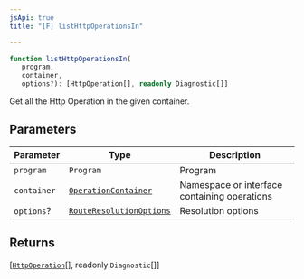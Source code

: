 ```yaml
---
jsApi: true
title: "[F] listHttpOperationsIn"

---
```

```ts
function listHttpOperationsIn(
   program, 
   container, 
   options?): [HttpOperation[], readonly Diagnostic[]]
```

Get all the Http Operation in the given container.

## Parameters

| Parameter | Type | Description |
| ------ | ------ | ------ |
| `program` | `Program` | Program |
| `container` | [`OperationContainer`](../type-aliases/OperationContainer.md) | Namespace or interface containing operations |
| `options`? | [`RouteResolutionOptions`](../interfaces/RouteResolutionOptions.md) | Resolution options |

## Returns

[[`HttpOperation`](../interfaces/HttpOperation.md)[], readonly `Diagnostic`[]]
